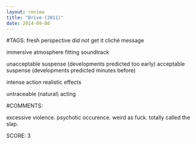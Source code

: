 ```yaml
---
layout: review
title: "Drive-(2011)"
date: 2014-09-08
---
```


#TAGS:
fresh perspective
did not get it
cliché message

immersive atmosphere
fitting soundtrack

unacceptable suspense (developments predicted too early)
acceptable suspense (developments predicted minutes before)

intense action
realistic effects

untraceable (natural) acting

#COMMENTS:

excessive violence. psychotic occurence.
weird as fuck. totally called the slap.





SCORE:
3
